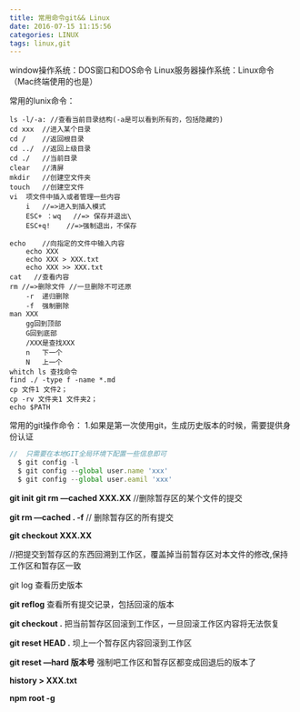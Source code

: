 ```yaml
---
title: 常用命令git&& Linux
date: 2016-07-15 11:15:56
categories: LINUX
tags: linux,git
---
```

window操作系统：DOS窗口和DOS命令
Linux服务器操作系统：Linux命令（Mac终端使用的也是）

常用的lunix命令：

    ls -l/-a: //查看当前目录结构(-a是可以看到所有的，包括隐藏的)
    cd xxx	//进入某个目录
    cd /	//返回根目录
    cd ../	//返回上级目录
    cd ./ 	//当前目录
    clear 	//清屏
    mkdir	//创建空文件夹
    touch	//创建空文件
    vi	项文件中插入或者管理一些内容
    	i	//=>进入到插入模式
    	ESC+ ：wq   //=> 保存并退出\
    	ESC+q!    //=>强制退出，不保存
    	
    echo 	//向指定的文件中输入内容
    	echo XXX
    	echo XXX > XXX.txt
    	echo XXX >> XXX.txt
    cat   //查看内容
    rm //=>删除文件	//一旦删除不可还原	
    	-r	递归删除
    	-f	强制删除
    man XXX
    	gg回到顶部
    	G回到底部
    	/XXX是查找XXX
    	n	下一个
    	N	上一个
    whitch ls 查找命令
    find ./ -type f -name *.md
    cp 文件1 文件2；
    cp -rv 文件夹1 文件夹2；
    echo $PATH

常用的git操作命令：
 1.如果是第一次使用git，生成历史版本的时候，需要提供身份认证
```javascript
//  只需要在本地GIT全局环境下配置一些信息即可
  $ git config -l
  $ git config --global user.name 'xxx'
  $ git config --global user.eamil 'xxx'
```
**git init**
**git rm —cached XXX.XX**	//删除暂存区的某个文件的提交

**git rm —cached . -f**	// 删除暂存区的所有提交

**git checkout XXX.XX** 	

//把提交到暂存区的东西回溯到工作区，覆盖掉当前暂存区对本文件的修改,保持工作区和暂存区一致

git log  查看历史版本

**git reflog**  查看所有提交记录，包括回滚的版本



**git checkout .**	把当前暂存区回滚到工作区，一旦回滚工作区内容将无法恢复

**git reset HEAD .**	坝上一个暂存区内容回滚到工作区

**git reset —hard 版本号**	强制吧工作区和暂存区都变成回退后的版本了

**history > XXX.txt**

**npm root -g**





